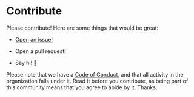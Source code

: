 # Contribute

Please contribute! Here are some things that would be great:

- [Open an issue!](https://github.com/risadams/time-since/issues/new)

- Open a pull request!
- Say hi! :wave:

Please note that we have a [Code of Conduct](CODE_OF_CONDUCT.md), and that all activity in the organization falls under it. Read it before you contribute, as being part of this community means that you agree to abide by it. Thanks.
